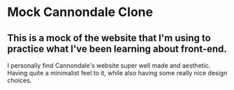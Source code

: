 # Mock Cannondale Clone

## This is a mock of the website that I'm using to practice what I've been learning about front-end.

I personally find Cannondale's website super well made and aesthetic. Having quite a minimalist feel to it, while also having some really nice design choices.
